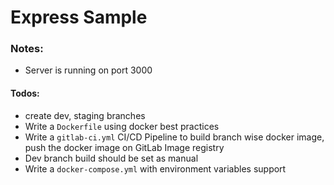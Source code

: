 # Express Sample

### Notes:
* Server is running on port 3000

#### Todos:
* create dev, staging branches
* Write a `Dockerfile` using docker best practices
* Write a `gitlab-ci.yml` CI/CD Pipeline to build branch wise docker image, push the docker image on GitLab Image registry
* Dev branch build should be set as manual
* Write a `docker-compose.yml` with environment variables support
